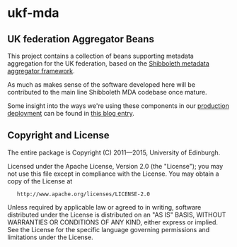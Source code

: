 # ukf-mda

## UK federation Aggregator Beans

This project contains a collection of beans supporting metadata aggregation for the UK federation, based on the [Shibboleth metadata aggregator framework](http://shibboleth.net/products/metadata-aggregator.html).

As much as makes sense of the software developed here will be contributed to the main line Shibboleth MDA codebase once mature.

Some insight into the ways we're using these components in our [production deployment](https://github.com/ukf/ukf-meta) can be found in [this blog entry](http://iay.org.uk/blog/2012/08/uk-federation-metadata-aggregation).

## Copyright and License

The entire package is Copyright (C) 2011&mdash;2015, University of Edinburgh.

Licensed under the Apache License, Version 2.0 (the "License");
you may not use this file except in compliance with the License.
You may obtain a copy of the License at

       http://www.apache.org/licenses/LICENSE-2.0

Unless required by applicable law or agreed to in writing, software
distributed under the License is distributed on an "AS IS" BASIS,
WITHOUT WARRANTIES OR CONDITIONS OF ANY KIND, either express or implied.
See the License for the specific language governing permissions and
limitations under the License.
